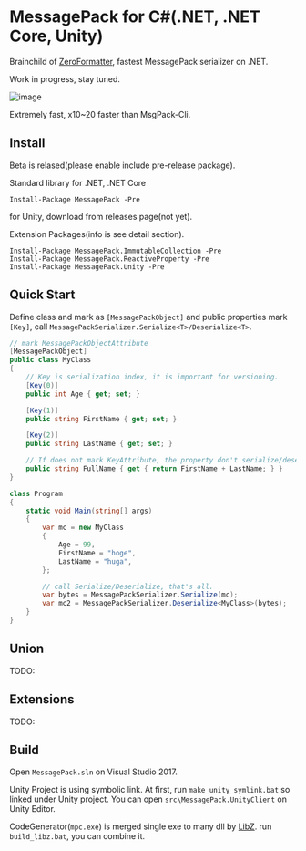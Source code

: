 MessagePack for C#(.NET, .NET Core, Unity)
===
Brainchild of [ZeroFormatter](https://github.com/neuecc/ZeroFormatter/), fastest MessagePack serializer on .NET.

Work in progress, stay tuned.

![image](https://cloud.githubusercontent.com/assets/46207/23337257/9bf22222-fc2a-11e6-888f-20d0451a526e.png)

Extremely fast, x10~20 faster than MsgPack-Cli.

Install
---
Beta is relased(please enable include pre-release package).

Standard library for .NET, .NET Core

```
Install-Package MessagePack -Pre
```

for Unity, download from releases page(not yet).

Extension Packages(info is see detail section).

```
Install-Package MessagePack.ImmutableCollection -Pre
Install-Package MessagePack.ReactiveProperty -Pre
Install-Package MessagePack.Unity -Pre
```

Quick Start
---
Define class and mark as `[MessagePackObject]` and public properties mark `[Key]`, call `MessagePackSerializer.Serialize<T>/Deserialize<T>`. 

```csharp
// mark MessagePackObjectAttribute
[MessagePackObject]
public class MyClass
{
    // Key is serialization index, it is important for versioning.
    [Key(0)]
    public int Age { get; set; }

    [Key(1)]
    public string FirstName { get; set; }

    [Key(2)]
    public string LastName { get; set; }

    // If does not mark KeyAttribute, the property don't serialize/deserialize it.
    public string FullName { get { return FirstName + LastName; } }
}

class Program
{
    static void Main(string[] args)
    {
        var mc = new MyClass
        {
            Age = 99,
            FirstName = "hoge",
            LastName = "huga",
        };

		// call Serialize/Deserialize, that's all.
        var bytes = MessagePackSerializer.Serialize(mc);
        var mc2 = MessagePackSerializer.Deserialize<MyClass>(bytes);
    }
}
```

 Union
---
TODO:

Extensions
---
TODO:


Build
---
Open `MessagePack.sln` on Visual Studio 2017.

Unity Project is using symbolic link. At first, run `make_unity_symlink.bat` so linked under Unity project. You can open `src\MessagePack.UnityClient` on Unity Editor.

CodeGenerator(`mpc.exe`) is merged single exe to many dll by [LibZ](https://github.com/MiloszKrajewski/LibZ). run `build_libz.bat`, you can combine it.